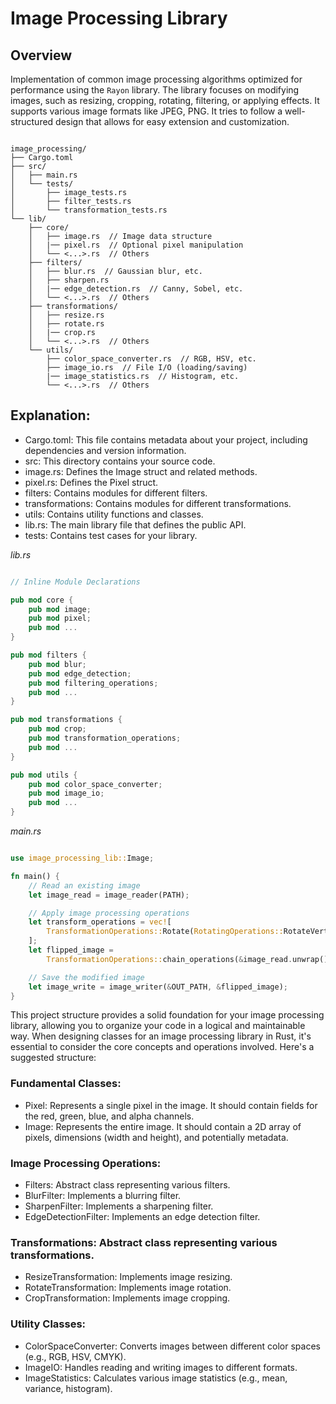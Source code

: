 # Image Processing Library

## Overview
Implementation of common image processing algorithms optimized for performance using the `Rayon` library.
The library focuses on modifying images, such as resizing, cropping, rotating, filtering, or applying effects.
It supports various image formats like JPEG, PNG.
It tries to follow a well-structured design that allows for easy extension and customization.

```

image_processing/
├── Cargo.toml
├── src/
│   ├── main.rs
│   └── tests/
│       ├── image_tests.rs
│       ├── filter_tests.rs
│       └── transformation_tests.rs
└── lib/
    ├── core/
    │   ├── image.rs  // Image data structure
    │   |── pixel.rs  // Optional pixel manipulation
    │   └── <...>.rs  // Others
    ├── filters/
    │   ├── blur.rs  // Gaussian blur, etc.
    │   ├── sharpen.rs
    │   |── edge_detection.rs  // Canny, Sobel, etc.
    │   └── <...>.rs  // Others
    ├── transformations/
    │   ├── resize.rs
    │   ├── rotate.rs
    │   |── crop.rs
    │   └── <...>.rs  // Others
    └── utils/
        ├── color_space_converter.rs  // RGB, HSV, etc.
        ├── image_io.rs  // File I/O (loading/saving)
        |── image_statistics.rs  // Histogram, etc.
        └── <...>.rs  // Others

```

## Explanation:

- Cargo.toml: This file contains metadata about your project, including dependencies and version information.
- src: This directory contains your source code.
- image.rs: Defines the Image struct and related methods.
- pixel.rs: Defines the Pixel struct.
- filters: Contains modules for different filters.
- transformations: Contains modules for different transformations.
- utils: Contains utility functions and classes.
- lib.rs: The main library file that defines the public API.
- tests: Contains test cases for your library.

*lib.rs*
```rust

// Inline Module Declarations

pub mod core {
    pub mod image;
    pub mod pixel;
    pub mod ...
}

pub mod filters {
    pub mod blur;
    pub mod edge_detection;
    pub mod filtering_operations;
    pub mod ...
}

pub mod transformations {
    pub mod crop;
    pub mod transformation_operations;
    pub mod ...
}

pub mod utils {
    pub mod color_space_converter;
    pub mod image_io;
    pub mod ...
}


```

*main.rs*
```rust

use image_processing_lib::Image;

fn main() {
    // Read an existing image
    let image_read = image_reader(PATH);

    // Apply image processing operations
    let transform_operations = vec![
        TransformationOperations::Rotate(RotatingOperations::RotateVertical),
    ];
    let flipped_image =
        TransformationOperations::chain_operations(&image_read.unwrap(), transform_operations);

    // Save the modified image
    let image_write = image_writer(&OUT_PATH, &flipped_image);
}

```

This project structure provides a solid foundation for your image processing library, allowing you to organize your code in a logical and maintainable way.
When designing classes for an image processing library in Rust, it's essential to consider the core concepts and operations involved. Here's a suggested structure:

### Fundamental Classes:
- Pixel: Represents a single pixel in the image. It should contain fields for the red, green, blue, and alpha channels.
- Image: Represents the entire image. It should contain a 2D array of pixels, dimensions (width and height), and potentially metadata.

### Image Processing Operations:
- Filters: Abstract class representing various filters.
- BlurFilter: Implements a blurring filter.
- SharpenFilter: Implements a sharpening filter.
- EdgeDetectionFilter: Implements an edge detection filter.

### Transformations: Abstract class representing various transformations.
- ResizeTransformation: Implements image resizing.
- RotateTransformation: Implements image rotation.
- CropTransformation: Implements image cropping.

### Utility Classes:
- ColorSpaceConverter: Converts images between different color spaces (e.g., RGB, HSV, CMYK).
- ImageIO: Handles reading and writing images to different formats.
- ImageStatistics: Calculates various image statistics (e.g., mean, variance, histogram).


<!-- Check: https://github.com/mbrlabs/pixl/tree/master/src/pixl -->
<!-- https://medium.com/@lahiru.19/a-guide-to-image-processing-from-scratch-7a6a413fb682 -->

